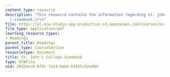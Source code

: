 ```yaml
---
content_type: resource
description: "This resource contains the information regarding st. john's college\
  \ viewbook.\r\n"
file: https://ol-ocw-studio-app-production.s3.amazonaws.com/courses/es-291-learning-seminar-experiments-in-education-spring-2003/38d2acc60f4c7a14bebeb3655c92ad6d_MITES_291S03_st_johns.pdf
file_type: application/pdf
learning_resource_types:
- Readings
parent_title: Readings
parent_type: CourseSection
resourcetype: Document
title: St. John's College Viewbook
type: OCWFile
uid: 38d2acc6-0f4c-7a14-bebe-b3655c92ad6d
---
```

